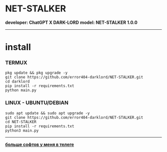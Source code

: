 # NET-STALKER
**developer: ChatGPT X DARK-LORD**
**model: NET-STALKER 1.0.0**
___
# install
### TERMUX

```
pkg update && pkg upgrade -y
git clone https://github.com/error404-darklord/NET-STALKER.git
cd darklord
pip install -r requirements.txt
python main.py
```

### LINUX - UBUNTU/DEBIAN

```
sudo apt update && sudo apt upgrade -y
git clone https://github.com/error404-darklord/NET-STALKER.git
cd NET-STALKER
pip install -r requirements.txt
python3 main.py
```
___
**[больше софтов у меня в телеге](https://t.me/DATABASE6576807265484849)**

